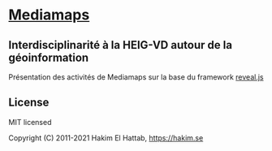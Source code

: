 # [Mediamaps](https://heig-vd.ch/rad/instituts/mei/mediamaps)

## Interdisciplinarité à la HEIG-VD autour de la géoinformation

Présentation des activités de Mediamaps sur la base du framework [reveal.js](https://revealjs.com) 

## License

MIT licensed

Copyright (C) 2011-2021 Hakim El Hattab, https://hakim.se
